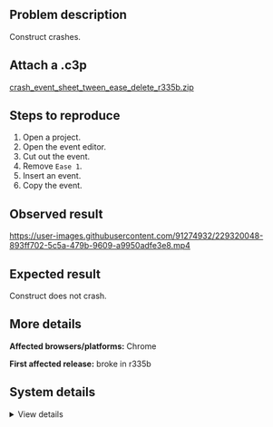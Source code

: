 ## Problem description

Construct crashes.

## Attach a .c3p

[crash_event_sheet_tween_ease_delete_r335b.zip](https://github.com/WilsonPercival/WilsonPercival/files/11130778/crash_event_sheet_tween_ease_delete_r335b.zip)

## Steps to reproduce

1. Open a project.
2. Open the event editor.
3. Cut out the event.
4. Remove `Ease 1`.
5. Insert an event.
6. Copy the event.

## Observed result

https://user-images.githubusercontent.com/91274932/229320048-893ff702-5c5a-479b-9609-a9950adfe3e8.mp4

## Expected result

Construct does not crash.

## More details



**Affected browsers/platforms:** Chrome

**First affected release:** broke in r335b

## System details

<details><summary>View details</summary>

Error report information
Type: unhandled exception
File: https://editor.construct.net/r335/projectResources.js, line 1623, col 129
Message: Uncaught Error: unsupported object
Stack: Error: unsupported object at window.Bfb.uq (https://editor.construct.net/r335/projectResources.js:1623:135) at window.Bfb.la (https://editor.construct.net/r335/projectResources.js:1623:365) at d.RYb (https://editor.construct.net/r335/projectResources.js:1480:446) at MCa (https://editor.construct.net/r335/projectResources.js:99:376) at d.la (https://editor.construct.net/r335/projectResources.js:1480:338) at https://editor.construct.net/r335/projectResources.js:1449:155 at Array.map () at d.la (https://editor.construct.net/r335/projectResources.js:1449:146) at https://editor.construct.net/r335/components/editors/eventSheetView/eventSheetView.js:229:31 at Array.map ()
Construct version: r335
URL: https://editor.construct.net/r335/
Date: Sun Apr 02 2023 01:57:47 GMT+0300 (Восточная Европа, летнее время)
Uptime: 49.4 s

Platform information
Product: Construct 3 r335 (beta)
Browser: Chrome 109.0.5414.120
Browser engine: Chromium
Context: browser
Operating system: Windows NT 0.1.0
Device type: desktop
Device pixel ratio: 1
Logical CPU cores: 2
Approx. device memory: 4 GB
User agent: Mozilla/5.0 (Windows NT 10.0; Win64; x64) AppleWebKit/537.36 (KHTML, like Gecko) Chrome/109.0.0.0 Safari/537.36
Language setting: en-US

WebGL information
Version string: WebGL 2.0 (OpenGL ES 3.0 Chromium)
Numeric version: 2
Supports NPOT textures: yes
Supports GPU profiling: no
Supports highp precision: yes
Vendor: Google Inc. (Google)
Renderer: ANGLE (Google, Vulkan 1.3.0 (SwiftShader Device (Subzero) (0x0000C0DE)), SwiftShader driver)
Major performance caveat: yes
Maximum texture size: 8192
Point size range: 1 to 1023
Extensions: EXT_color_buffer_float, EXT_color_buffer_half_float, EXT_float_blend, EXT_texture_compression_bptc, EXT_texture_compression_rgtc, EXT_texture_filter_anisotropic, OES_draw_buffers_indexed, OES_texture_float_linear, WEBGL_compressed_texture_astc, WEBGL_compressed_texture_etc, WEBGL_compressed_texture_etc1, WEBGL_compressed_texture_s3tc, WEBGL_compressed_texture_s3tc_srgb, WEBGL_debug_renderer_info, WEBGL_lose_context, WEBGL_multi_draw, OVR_multiview2

</details>
